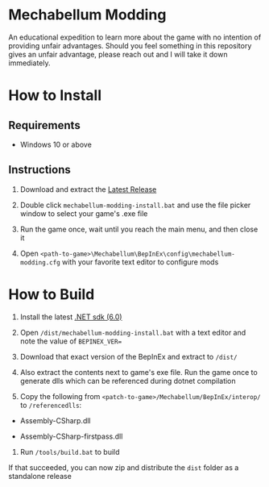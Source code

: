 # Mechabellum Modding

An educational expedition to learn more about the game with no intention of providing unfair advantages. Should you feel something in this repository gives an unfair advantage, please reach out and I will take it down immediately.

# How to Install

## Requirements

- Windows 10 or above

## Instructions

1. Download and extract the [Latest Release](https://github.com/toasterparty/mechabellum-modding/releases)

2. Double click `mechabellum-modding-install.bat` and use the file picker window to select your game's .exe file

3. Run the game once, wait until you reach the main menu, and then close it

4. Open `<path-to-game>\Mechabellum\BepInEx\config\mechabellum-modding.cfg` with your favorite text editor to configure mods

# How to Build

1. Install the latest [.NET sdk (6.0)](https://dotnet.microsoft.com/en-us/)

1. Open `/dist/mechabellum-modding-install.bat` with a text editor and note the value of `BEPINEX_VER=`

1. Download that exact version of the BepInEx and extract to `/dist/`

1. Also extract the contents next to game's exe file. Run the game once to generate dlls which can be referenced during dotnet compilation

1. Copy the following from `<patch-to-game>/Mechabellum/BepInEx/interop/` to `/referencedlls`:

- Assembly-CSharp.dll

- Assembly-CSharp-firstpass.dll

1. Run `/tools/build.bat` to build

If that succeeded, you can now zip and distribute the `dist` folder as a standalone release
